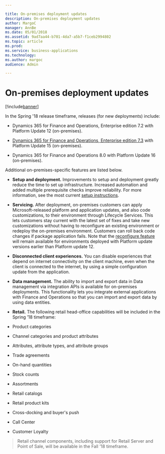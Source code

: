 ```yaml
---

title: On-premises deployment updates
description: On-premises deployment updates
author: MargoC
manager: AnnBe
ms.date: 05/01/2018
ms.assetid: 9ad7aa44-b701-4da7-a5b7-f1ceb2994802
ms.topic: article
ms.prod: 
ms.service: business-applications
ms.technology: 
ms.author: margoc
audience: Admin

---
```

#  On-premises deployment updates




[!include[banner](../../includes/banner.md)]

In the Spring '18 release timeframe, releases (for new deployments) include:

-   Dynamics 365 for Finance and Operations, Enterprise edition 7.2 with
    Platform Update 12 (on-premises).

-   [Dynamics 365 for Finance and Operations, Enterprise edition
    7.3](https://docs.microsoft.com/en-us/dynamics365/unified-operations/fin-and-ops/get-started/whats-new-application-7.3-update)
    with Platform Update 15 (on-premises).

-   Dynamics 365 for Finance and Operations 8.0 with Platform Update 16
    (on-premises).

Additional on-premises-specific features are listed below.

-   **Setup and deployment.** Improvements to setup and deployment greatly
    reduce the time to set up infrastructure. Increased automation and added
    multiple prerequisite checks improve reliability. For more information, see
    the most current [setup
    instructions](https://docs.microsoft.com/en-us/dynamics365/unified-operations/dev-itpro/deployment/setup-deploy-on-premises-environments).

-   **Servicing.** After deployment, on-premises customers can apply
    Microsoft-released platform and application updates, and also code
    customizations, to their environment through Lifecycle Services. This lets
    customers stay current with the latest set of fixes and take new
    customizations without having to reconfigure an existing environment or
    redeploy the on-premises environment. Customers can roll back code changes
    if package application fails. Note that the [reconfigure
    feature](https://docs.microsoft.com/en-us/dynamics365/unified-operations/dev-itpro/lifecycle-services/reconfigure-environment)
    will remain available for environments deployed with Platform update
    versions earlier than Platform update 12. 

-   **Disconnected client experiences.** You can disable experiences that depend
    on internet connectivity on the client machine, even when the client is
    connected to the internet, by using a simple configuration update from the
    application.

-   **Data management.** The ability to import and export data in Data
    management via integration APIs is available for on-premises deployments.
    This functionality lets you integrate external applications with Finance and
    Operations so that you can import and export data by using data entities.

-   **Retail.** The following retail head-office capabilities will be included
    in the Spring ’18 timeframe:

-   Product categories 

-   Channel categories and product attributes 

-   Attributes, attribute types, and attribute groups 

-   Trade agreements 

-   On-hand quantities 

-   Stock counts 

-   Assortments 

-   Retail catalogs 

-   Retail product kits 

-   Cross-docking and buyer's push 

-   Call Center

-   Customer Loyalty

>   Retail channel components, including support for Retail Server and Point of
>   Sale, will be available in the Fall ’18 timeframe.
